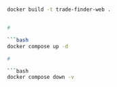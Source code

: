 #

```bash
docker build -t trade-finder-web .


#

```bash
docker compose up -d  

#

```bash
docker compose down -v   


